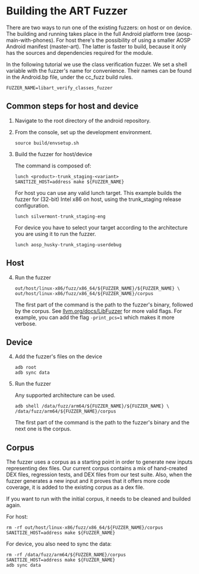 # Building the ART Fuzzer

There are two ways to run one of the existing fuzzers: on host or on device.
The building and running takes place in the full Android platform
tree (aosp-main-with-phones). For host there's the possibility of using a
smaller AOSP Android manifest (master-art). The latter is faster to build,
because it only has the sources and dependencies required for the module.

In the following tutorial we use the class verification fuzzer. We set a shell
variable with the fuzzer's name for convenience. Their names can be found in
the Android.bp file, under the cc_fuzz build rules.

```
FUZZER_NAME=libart_verify_classes_fuzzer
```

## Common steps for host and device

1. Navigate to the root directory of the android repository.

2. From the console, set up the development environment.

    ```
    source build/envsetup.sh
    ```

3. Build the fuzzer for host/device

    The command is composed of:

    ```
    lunch <product>-trunk_staging-<variant>
    SANITIZE_HOST=address make ${FUZZER_NAME}
    ```

    For host you can use any valid lunch target. This example builds the fuzzer
    for (32-bit) Intel x86 on host, using the trunk_staging release configuration.

    ```
    lunch silvermont-trunk_staging-eng
    ```

    For device you have to select your target according to the architecture
    you are using it to run the fuzzer.

    ```
    lunch aosp_husky-trunk_staging-userdebug
    ```

## Host

4. Run the fuzzer

    ```
    out/host/linux-x86/fuzz/x86_64/${FUZZER_NAME}/${FUZZER_NAME} \
    out/host/linux-x86/fuzz/x86_64/${FUZZER_NAME}/corpus
    ```

    The first part of the command is the path to the fuzzer's binary, followed by the
    corpus. See [llvm.org/docs/LibFuzzer](https://llvm.org/docs/LibFuzzer.html#options)
    for more valid flags. For example, you can add the flag `-print_pcs=1` which makes
    it more verbose.

## Device

4. Add the fuzzer's files on the device

    ```
    adb root
    adb sync data
    ```

5. Run the fuzzer

    Any supported architecture can be used.

    ```
    adb shell /data/fuzz/arm64/${FUZZER_NAME}/${FUZZER_NAME} \
    /data/fuzz/arm64/${FUZZER_NAME}/corpus
    ```

    The first part of the command is the path to the fuzzer's binary and the next
    one is the corpus.

## Corpus

The fuzzer uses a corpus as a starting point in order to generate new inputs
representing dex files. Our current corpus contains a mix of hand-created DEX
files, regression tests, and DEX files from our test suite. Also, when the fuzzer
generates a new input and it proves that it offers more code coverage,
it is added to the existing corpus as a dex file.

If you want to run with the initial corpus, it needs to be cleaned and builded again.


For host:

```
rm -rf out/host/linux-x86/fuzz/x86_64/${FUZZER_NAME}/corpus
SANITIZE_HOST=address make ${FUZZER_NAME}
```

For device, you also need to sync the data:

```
rm -rf /data/fuzz/arm64/${FUZZER_NAME}/corpus
SANITIZE_HOST=address make ${FUZZER_NAME}
adb sync data
```
